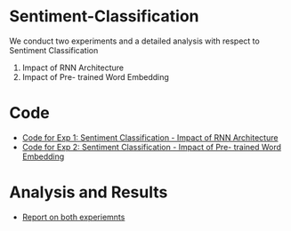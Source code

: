 # Sentiment-Classification
We conduct two experiments and a detailed analysis with respect to Sentiment Classification
1) Impact of RNN Architecture
2) Impact of Pre- trained Word Embedding

# Code
- [Code for Exp 1: Sentiment Classification - Impact of RNN Architecture](https://github.com/MedhaRudra/Sentiment-Classification/blob/main/Prob1.pdf)
- [Code for Exp 2: Sentiment Classification - Impact of Pre- trained Word Embedding](https://github.com/MedhaRudra/Sentiment-Classification/blob/main/Prob2.pdf)

# Analysis and Results
- [Report on both experiemnts](https://github.com/MedhaRudra/Sentiment-Classification/blob/main/Study3_report.pdf)
